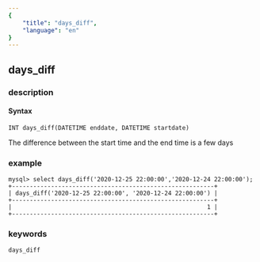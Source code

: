 ```yaml
---
{
    "title": "days_diff",
    "language": "en"
}
---
```


<!-- 
Licensed to the Apache Software Foundation (ASF) under one
or more contributor license agreements.  See the NOTICE file
distributed with this work for additional information
regarding copyright ownership.  The ASF licenses this file
to you under the Apache License, Version 2.0 (the
"License"); you may not use this file except in compliance
with the License.  You may obtain a copy of the License at

  http://www.apache.org/licenses/LICENSE-2.0

Unless required by applicable law or agreed to in writing,
software distributed under the License is distributed on an
"AS IS" BASIS, WITHOUT WARRANTIES OR CONDITIONS OF ANY
KIND, either express or implied.  See the License for the
specific language governing permissions and limitations
under the License.
-->

## days_diff
### description
#### Syntax

`INT days_diff(DATETIME enddate, DATETIME startdate)`

The difference between the start time and the end time is a few days

### example

```
mysql> select days_diff('2020-12-25 22:00:00','2020-12-24 22:00:00');
+---------------------------------------------------------+
| days_diff('2020-12-25 22:00:00', '2020-12-24 22:00:00') |
+---------------------------------------------------------+
|                                                       1 |
+---------------------------------------------------------+
```

### keywords

    days_diff
